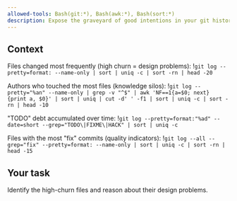 ```yaml
---
allowed-tools: Bash(git:*), Bash(awk:*), Bash(sort:*)
description: Expose the graveyard of good intentions in your git history
---
```


## Context

Files changed most frequently (high churn = design problems):
!`git log --pretty=format: --name-only | sort | uniq -c | sort -rn | head -20`

Authors who touched the most files (knowledge silos):
!`git log --pretty="%an" --name-only | grep -v "^$" | awk 'NF==1{a=$0; next} {print a, $0}' | sort | uniq | cut -d' ' -f1 | sort | uniq -c | sort -rn | head -10`

"TODO" debt accumulated over time:
!`git log --pretty=format:"%ad" --date=short --grep="TODO\|FIXME\|HACK" | sort | uniq -c`

Files with the most "fix" commits (quality indicators):
!`git log --all --grep="fix" --pretty=format: --name-only | sort | uniq -c | sort -rn | head -15`

## Your task

Identify the high-churn files and reason about their design problems.

